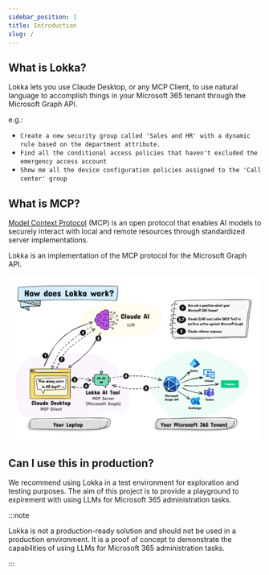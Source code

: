```yaml
---
sidebar_position: 1
title: Introduction
slug: /
---
```


## What is Lokka?

Lokka lets you use Claude Desktop, or any MCP Client, to use natural language to accomplish things in your Microsoft 365 tenant through the Microsoft Graph API.

e.g.:

- `Create a new security group called 'Sales and HR' with a dynamic rule based on the department attribute.` 
- `Find all the conditional access policies that haven't excluded the emergency access account`
- `Show me all the device configuration policies assigned to the 'Call center' group`

## What is MCP?

[Model Context Protocol](https://modelcontextprotocol.io/introduction) (MCP) is an open protocol that enables AI models to securely interact with local and remote resources through standardized server implementations.

Lokka is an implementation of the MCP protocol for the Microsoft Graph API.

![How does Lokka work?](./assets/how-does-lokka-mcp-server-work.png)

## Can I use this in production?

We recommend using Lokka in a test environment for exploration and testing purposes. The aim of this project is to provide a playground to expirement with using LLMs for Microsoft 365 administration tasks.

:::note

Lokka is not a production-ready solution and should not be used in a production environment. It is a proof of concept to demonstrate the capabilities of using LLMs for Microsoft 365 administration tasks.

:::

